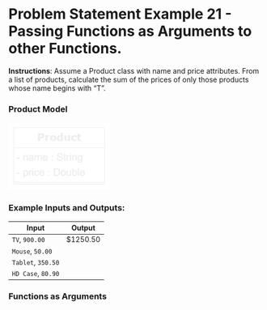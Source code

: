 # Problem Statement Example 21 - Passing Functions as Arguments to other Functions.

**Instructions**: Assume a Product class with name and price attributes. From a list of products, calculate the
sum of the prices of only those products whose name begins with “T”.

### Product Model

![Product Model](https://github.com/souzafcharles/Complete-Java-Object-Oriented-Programming-and-Projects/blob/master/Section_P16_Functional_Programming_and_Lambda_Expressions/ProblemStatementExample21/product-model.png)

### Example Inputs and Outputs:

| **Input**          | **Output** |
|--------------------|------------|
| `TV`, `900.00`     | $1250.50   |
| `Mouse`, `50.00`   |            |
| `Tablet`, `350.50` |            |
| `HD Case`, `80.90` |            |

### Functions as Arguments

```java

```
